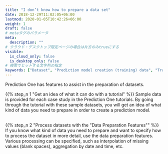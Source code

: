 ```yaml
---
title: "I don’t know how to prepare a data set"
date: 2018-12-29T11:02:05+06:00
lastmod: 2020-01-05T10:42:26+06:00
weight: 1
draft: false
# metaタグのパラメータ
meta:
  description: ""
# クラウド・デスクトップ限定ページの場合は片方のみtrueにする
visible:
  is_cloud_only: false
  is_desktop_only: false
# 検索でヒットする文字列の指定
keywords: ["Dataset", "Prediction model creation (training) data", "Training data"]
---
```


Prediction One has features to assist in the preparation of datasets.

{{% step_n 1 "Get an idea of what it can do with a tutorial" %}}
Sample data is provided for each case study in the Prediction One tutorials.
By going through the tutorial with these sample datasets, you will get an idea of what kind of data you need to prepare in order to create a prediction model.
<br/>
<br/>

{{% step_n 2 "Process datasets with the "Data Preparation Features"" %}}
If you know what kind of data you need to prepare and want to specify how to process the dataset in more detail, use the data preparation features.
Various processing can be specified, such as interpolation of missing values (blank spaces), aggregation by date and time, etc.
